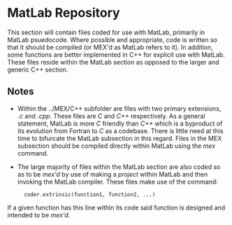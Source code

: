 # MatLab Repository #
This section will contain files coded for use with MatLab, primarily in MatLab psuedocode. Where possible and appropriate, code is written so that it should be compiled (or MEX'd as MatLab refers to it). In addition, some functions are better implemented in C++ for explicit use with MatLab. These files reside  within the MatLab section as opposed to the larger and generic C++ section.

## Notes ##
- Within the ../MEX/C++ subfolder are files with two primary extensions, *.c* and *.cpp*. These files are *C* and *C++* respectively. As a general statement, MatLab is more *C* friendly than *C++* which is a byproduct of its evolution from Fortran to *C* as a codebase. There is little need at this time to bifurcate the MatLab subsection in this regard. Files in the MEX subsection should be compiled directly within MatLab using the *mex* command.
- The large majority of files within the MatLab section are also coded so as to be *mex'd* by use of making a *project* within MatLab and then invoking the MatLab compiler. These files make use of the command:


    	coder.extrinsic(function1, function2, ...)
If a given function has this line within its code said function is designed and intended to be *mex'd*.